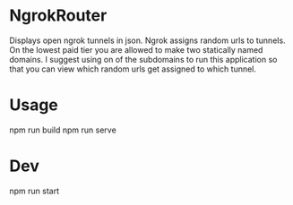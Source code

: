 # NgrokRouter
Displays open ngrok tunnels in json. Ngrok assigns random urls to tunnels. On the lowest paid tier you are allowed to make two statically named domains. I suggest using on of the subdomains to run this application so that you can view which random urls get assigned to which tunnel.

# Usage
   npm run build
   npm run serve
   
# Dev
   npm run start
